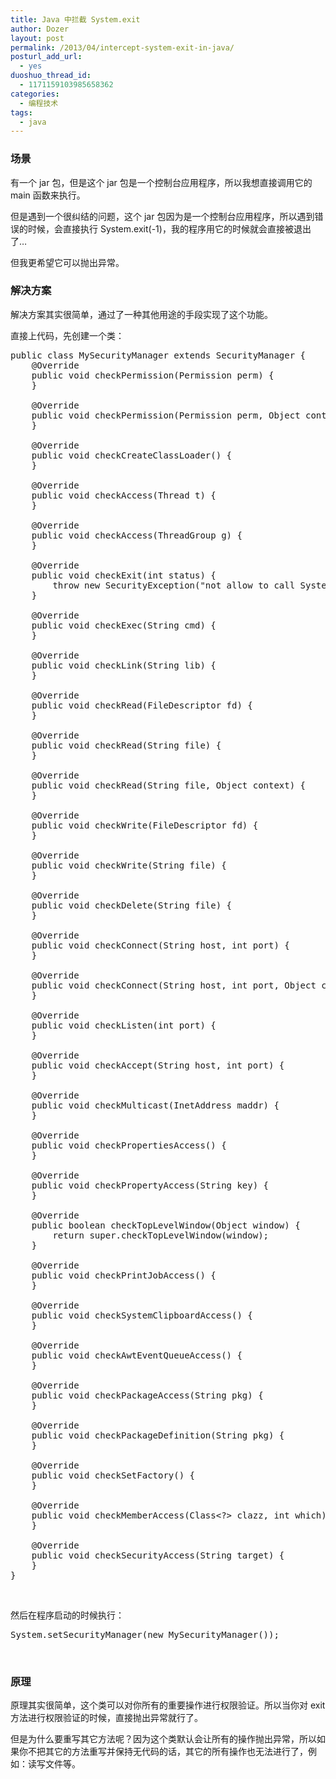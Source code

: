 ```yaml
---
title: Java 中拦截 System.exit
author: Dozer
layout: post
permalink: /2013/04/intercept-system-exit-in-java/
posturl_add_url:
  - yes
duoshuo_thread_id:
  - 1171159103985658362
categories:
  - 编程技术
tags:
  - java
---
```


### <span id="i">场景</span>

有一个 jar 包，但是这个 jar 包是一个控制台应用程序，所以我想直接调用它的 main 函数来执行。

但是遇到一个很纠结的问题，这个 jar 包因为是一个控制台应用程序，所以遇到错误的时候，会直接执行 System.exit(-1)，我的程序用它的时候就会直接被退出了…

但我更希望它可以抛出异常。

<!--more-->

### <span id="i-2">解决方案</span>

解决方案其实很简单，通过了一种其他用途的手段实现了这个功能。

直接上代码，先创建一个类：

<pre class="lang:java decode:true">public class MySecurityManager extends SecurityManager {
    @Override
    public void checkPermission(Permission perm) {
    }

    @Override
    public void checkPermission(Permission perm, Object context) {
    }

    @Override
    public void checkCreateClassLoader() {
    }

    @Override
    public void checkAccess(Thread t) {
    }

    @Override
    public void checkAccess(ThreadGroup g) {
    }

    @Override
    public void checkExit(int status) {
        throw new SecurityException("not allow to call System.exit");
    }

    @Override
    public void checkExec(String cmd) {
    }

    @Override
    public void checkLink(String lib) {
    }

    @Override
    public void checkRead(FileDescriptor fd) {
    }

    @Override
    public void checkRead(String file) {
    }

    @Override
    public void checkRead(String file, Object context) {
    }

    @Override
    public void checkWrite(FileDescriptor fd) {
    }

    @Override
    public void checkWrite(String file) {
    }

    @Override
    public void checkDelete(String file) {
    }

    @Override
    public void checkConnect(String host, int port) {
    }

    @Override
    public void checkConnect(String host, int port, Object context) {
    }

    @Override
    public void checkListen(int port) {
    }

    @Override
    public void checkAccept(String host, int port) {
    }

    @Override
    public void checkMulticast(InetAddress maddr) {
    }

    @Override
    public void checkPropertiesAccess() {
    }

    @Override
    public void checkPropertyAccess(String key) {
    }

    @Override
    public boolean checkTopLevelWindow(Object window) {
        return super.checkTopLevelWindow(window);
    }

    @Override
    public void checkPrintJobAccess() {
    }

    @Override
    public void checkSystemClipboardAccess() {
    }

    @Override
    public void checkAwtEventQueueAccess() {
    }

    @Override
    public void checkPackageAccess(String pkg) {
    }

    @Override
    public void checkPackageDefinition(String pkg) {
    }

    @Override
    public void checkSetFactory() {
    }

    @Override
    public void checkMemberAccess(Class&lt;?&gt; clazz, int which) {
    }

    @Override
    public void checkSecurityAccess(String target) {
    }
}</pre>

&nbsp;

然后在程序启动的时候执行：

<pre class="toolbar:2 lang:java decode:true">System.setSecurityManager(new MySecurityManager());</pre>

&nbsp;

### <span id="i-3">原理</span>

原理其实很简单，这个类可以对你所有的重要操作进行权限验证。所以当你对 exit 方法进行权限验证的时候，直接抛出异常就行了。

但是为什么要重写其它方法呢？因为这个类默认会让所有的操作抛出异常，所以如果你不把其它的方法重写并保持无代码的话，其它的所有操作也无法进行了，例如：读写文件等。
